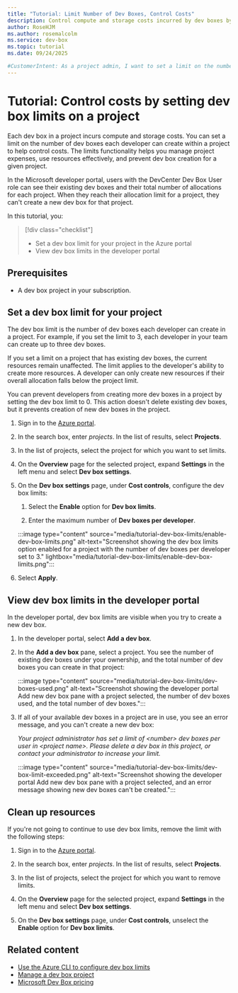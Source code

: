 ```yaml
---
title: "Tutorial: Limit Number of Dev Boxes, Control Costs"
description: Control compute and storage costs incurred by dev boxes by setting a limit on the number of dev boxes users can create in a project.
author: RoseHJM
ms.author: rosemalcolm
ms.service: dev-box
ms.topic: tutorial
ms.date: 09/24/2025

#CustomerIntent: As a project admin, I want to set a limit on the number of dev boxes a dev box user can create as part of my cost management strategy.
---
```


# Tutorial: Control costs by setting dev box limits on a project 

Each dev box in a project incurs compute and storage costs. You can set a limit on the number of dev boxes each developer can create within a project to help control costs. The limits functionality helps you manage project expenses, use resources effectively, and prevent dev box creation for a given project. 

In the Microsoft developer portal, users with the DevCenter Dev Box User role can see their existing dev boxes and their total number of allocations for each project. When they reach their allocation limit for a project, they can't create a new dev box for that project.

In this tutorial, you:

> [!div class="checklist"]
> * Set a dev box limit for your project in the Azure portal
> * View dev box limits in the developer portal
 
## Prerequisites

- A dev box project in your subscription.

## Set a dev box limit for your project

The dev box limit is the number of dev boxes each developer can create in a project. For example, if you set the limit to 3, each developer in your team can create up to three dev boxes.

If you set a limit on a project that has existing dev boxes, the current resources remain unaffected. The limit applies to the developer's ability to create more resources. A developer can only create new resources if their overall allocation falls below the project limit.

You can prevent developers from creating more dev boxes in a project by setting the dev box limit to 0. This action doesn't delete existing dev boxes, but it prevents creation of new dev boxes in the project. 

1. Sign in to the [Azure portal](https://portal.azure.com/).

1. In the search box, enter _projects_. In the list of results, select **Projects**. 

1. In the list of projects, select the project for which you want to set limits. 

1. On the **Overview** page for the selected project, expand **Settings** in the left menu and select **Dev box settings**.

1. On the **Dev box settings** page, under **Cost controls**, configure the dev box limits:

   1. Select the **Enable** option for **Dev box limits**.

   1. Enter the maximum number of **Dev boxes per developer**.
 
   :::image type="content" source="media/tutorial-dev-box-limits/enable-dev-box-limits.png" alt-text="Screenshot showing the dev box limits option enabled for a project with the number of dev boxes per developer set to 3." lightbox="media/tutorial-dev-box-limits/enable-dev-box-limits.png"::: 
 
1. Select **Apply**.

## View dev box limits in the developer portal

In the developer portal, dev box limits are visible when you try to create a new dev box.

1. In the developer portal, select **Add a dev box**.

1. In the **Add a dev box** pane, select a project. You see the number of existing dev boxes under your ownership, and the total number of dev boxes you can create in that project:

   :::image type="content" source="media/tutorial-dev-box-limits/dev-boxes-used.png" alt-text="Screenshot showing the developer portal Add new dev box pane with a project selected, the number of dev boxes used, and the total number of dev boxes.":::

1. If all of your available dev boxes in a project are in use, you see an error message, and you can't create a new dev box:

   *Your project administrator has set a limit of \<number> dev boxes per user in \<project name>. Please delete a dev box in this project, or contact your administrator to increase your limit.* 

   :::image type="content" source="media/tutorial-dev-box-limits/dev-box-limit-exceeded.png" alt-text="Screenshot showing the developer portal Add new dev box pane with a project selected, and an error message showing new dev boxes can't be created.":::

## Clean up resources

If you're not going to continue to use dev box limits, remove the limit with the following steps:

1. Sign in to the [Azure portal](https://portal.azure.com/).

1. In the search box, enter _projects_. In the list of results, select **Projects**. 

1. In the list of projects, select the project for which you want to remove limits. 

1. On the **Overview** page for the selected project, expand **Settings** in the left menu and select **Dev box settings**.

1. On the **Dev box settings** page, under **Cost controls**, unselect the **Enable** option for **Dev box limits**.

## Related content

- [Use the Azure CLI to configure dev box limits](/cli/azure/devcenter/admin/project)
- [Manage a dev box project](how-to-manage-dev-box-projects.md)
- [Microsoft Dev Box pricing](https://azure.microsoft.com/pricing/details/dev-box/)